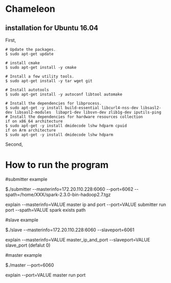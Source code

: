 # Chameleon 

## installation for Ubuntu 16.04


First,
```shell
# Update the packages.
$ sudo apt-get update

# install cmake
$ sudo apt-get install -y cmake 

# Install a few utility tools.
$ sudo apt-get install -y tar wget git

# Install autotools
$ sudo apt-get install -y autoconf libtool automake

# Install the dependencies for libprocess.
$ sudo apt-get -y install build-essential libcurl4-nss-dev libsasl2-dev libsasl2-modules  libapr1-dev libsvn-dev zlib1g-dev iputils-ping
# Install the dependencies for hardware resources collection
if on x86_64 architecture
$ sudo apt-get -y install dmidecode lshw hdparm cpuid
if on Arm architecture
$ sudo apt-get -y install dmidecode lshw hdparm 

```

Second,
# How to run the program

#submitter
example

$./submitter  --masterinfo=172.20.110.228:6060  --port=6062 --spath=/home/XXX/spark-2.3.0-bin-hadoop2.7.tgz

explain
  --masterinfo=VALUE     master ip and port
  --port=VALUE           submitter run port
  --spath=VALUE          spark exists path


#slave
example

$./slave  --masterinfo=172.20.110.228:6060 --slaveport=6061

explain
  --masterinfo=VALUE     master_ip_and_port
  --slaveport=VALUE      slave_port (defalut 0)

#master
example

$./master --port=6060

explain
  --port=VALUE     master run port
